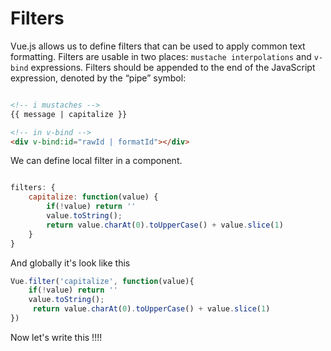 # Filters

Vue.js allows us to define filters that can be used to apply common text formatting. Filters are usable in two places: `mustache interpolations` and `v-bind` expressions. Filters should be appended to the end of the JavaScript expression, denoted by the “pipe” symbol:

```html

<!-- i mustaches -->
{{ message | capitalize }}

<!-- in v-bind -->
<div v-bind:id="rawId | formatId"></div>

```

We can define local filter in a component.

```js

filters: {
    capitalize: function(value) {
        if(!value) return ''
        value.toString();
        return value.charAt(0).toUpperCase() + value.slice(1)
    }
}
```

And globally it's look like this

```js
Vue.filter('capitalize', function(value){
    if(!value) return ''
    value.toString();
     return value.charAt(0).toUpperCase() + value.slice(1)
})

```


Now let's write this !!!! 
